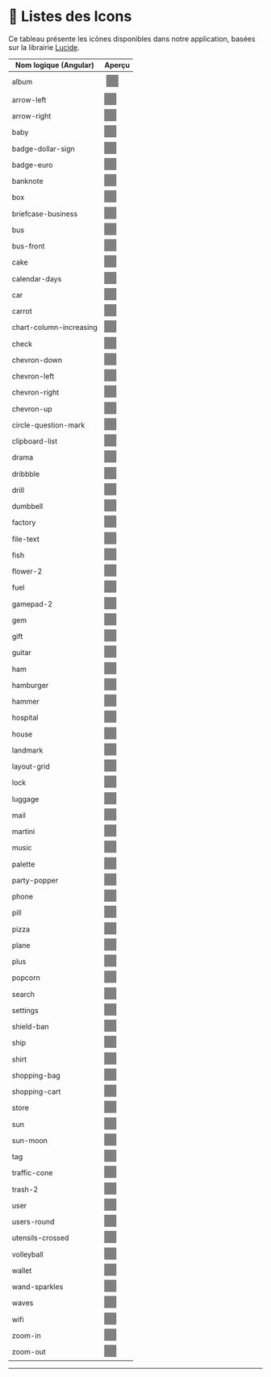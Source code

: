 # 🎨 Listes des Icons

Ce tableau présente les icônes disponibles dans notre application, basées sur la librairie [Lucide](https://lucide.dev/).

| Nom logique (Angular) | Aperçu |
|------------------------|--------|
| album | <img src="https://raw.githubusercontent.com/Pecunia-App/pecunia-front/8bfc996fc8344702095faa5a6c1a89f6897b2361/src/assets/icons/lucide/album.svg" alt="album" width="24" height="24" style="filter: invert(0.5); background-color: #fffff; padding: 4px; border-radius: 4px;"> |
| arrow-left | <img src="https://github.com/Pecunia-App/pecunia-front/blob/dev/src/assets/icons/lucide/arrow-left.svg" alt="arrow-left" width="24" height="24" style="filter: invert(0.5);"> |
| arrow-right | <img src="https://github.com/Pecunia-App/pecunia-front/blob/dev/src/assets/icons/lucide/arrow-right.svg" alt="arrow-right" width="24" height="24" style="filter: invert(0.5);"> |
| baby | <img src="https://github.com/Pecunia-App/pecunia-front/blob/dev/src/assets/icons/lucide/baby.svg" alt="baby" width="24" height="24" style="filter: invert(0.5);"> |
| badge-dollar-sign | <img src="https://github.com/Pecunia-App/pecunia-front/blob/dev/src/assets/icons/lucide/badge-dollar-sign.svg" alt="badge-dollar-sign" width="24" height="24" style="filter: invert(0.5);"> |
| badge-euro | <img src="https://github.com/Pecunia-App/pecunia-front/blob/dev/src/assets/icons/lucide/badge-euro.svg" alt="badge-euro" width="24" height="24" style="filter: invert(0.5);"> |
| banknote | <img src="https://github.com/Pecunia-App/pecunia-front/blob/dev/src/assets/icons/lucide/banknote.svg" alt="banknote" width="24" height="24" style="filter: invert(0.5);"> |
| box | <img src="https://github.com/Pecunia-App/pecunia-front/blob/dev/src/assets/icons/lucide/box.svg" alt="box" width="24" height="24" style="filter: invert(0.5);"> |
| briefcase-business | <img src="https://github.com/Pecunia-App/pecunia-front/blob/dev/src/assets/icons/lucide/briefcase-business.svg" alt="briefcase-business" width="24" height="24" style="filter: invert(0.5);"> |
| bus | <img src="https://github.com/Pecunia-App/pecunia-front/blob/dev/src/assets/icons/lucide/bus.svg" alt="bus" width="24" height="24" style="filter: invert(0.5);"> |
| bus-front | <img src="https://github.com/Pecunia-App/pecunia-front/blob/dev/src/assets/icons/lucide/bus-front.svg" alt="bus-front" width="24" height="24" style="filter: invert(0.5);"> |
| cake | <img src="https://github.com/Pecunia-App/pecunia-front/blob/dev/src/assets/icons/lucide/cake.svg" alt="cake" width="24" height="24" style="filter: invert(0.5);"> |
| calendar-days | <img src="https://github.com/Pecunia-App/pecunia-front/blob/dev/src/assets/icons/lucide/calendar-days.svg" alt="calendar-days" width="24" height="24" style="filter: invert(0.5);"> |
| car | <img src="https://github.com/Pecunia-App/pecunia-front/blob/dev/src/assets/icons/lucide/car.svg" alt="car" width="24" height="24" style="filter: invert(0.5);"> |
| carrot | <img src="https://github.com/Pecunia-App/pecunia-front/blob/dev/src/assets/icons/lucide/carrot.svg" alt="carrot" width="24" height="24" style="filter: invert(0.5);"> |
| chart-column-increasing | <img src="https://github.com/Pecunia-App/pecunia-front/blob/dev/src/assets/icons/lucide/chart-column-increasing.svg" alt="chart-column-increasing" width="24" height="24" style="filter: invert(0.5);"> |
| check | <img src="https://github.com/Pecunia-App/pecunia-front/blob/dev/src/assets/icons/lucide/check.svg" alt="check" width="24" height="24" style="filter: invert(0.5);"> |
| chevron-down | <img src="https://github.com/Pecunia-App/pecunia-front/blob/dev/src/assets/icons/lucide/chevron-down.svg" alt="chevron-down" width="24" height="24" style="filter: invert(0.5);"> |
| chevron-left | <img src="https://github.com/Pecunia-App/pecunia-front/blob/dev/src/assets/icons/lucide/chevron-left.svg" alt="chevron-left" width="24" height="24" style="filter: invert(0.5);"> |
| chevron-right | <img src="https://github.com/Pecunia-App/pecunia-front/blob/dev/src/assets/icons/lucide/chevron-right.svg" alt="chevron-right" width="24" height="24" style="filter: invert(0.5);"> |
| chevron-up | <img src="https://github.com/Pecunia-App/pecunia-front/blob/dev/src/assets/icons/lucide/chevron-up.svg" alt="chevron-up" width="24" height="24" style="filter: invert(0.5);"> |
| circle-question-mark | <img src="https://github.com/Pecunia-App/pecunia-front/blob/dev/src/assets/icons/lucide/circle-question-mark.svg" alt="circle-question-mark" width="24" height="24" style="filter: invert(0.5);"> |
| clipboard-list | <img src="https://github.com/Pecunia-App/pecunia-front/blob/dev/src/assets/icons/lucide/clipboard-list.svg" alt="clipboard-list" width="24" height="24" style="filter: invert(0.5);"> |
| drama | <img src="https://github.com/Pecunia-App/pecunia-front/blob/dev/src/assets/icons/lucide/drama.svg" alt="drama" width="24" height="24" style="filter: invert(0.5);"> |
| dribbble | <img src="https://github.com/Pecunia-App/pecunia-front/blob/dev/src/assets/icons/lucide/dribbble.svg" alt="dribble" width="24" height="24" style="filter: invert(0.5);"> |
| drill | <img src="https://github.com/Pecunia-App/pecunia-front/blob/dev/src/assets/icons/lucide/drill.svg" alt="drill" width="24" height="24" style="filter: invert(0.5);"> |
| dumbbell | <img src="https://github.com/Pecunia-App/pecunia-front/blob/dev/src/assets/icons/lucide/dumbbell.svg" alt="dumbbell" width="24" height="24" style="filter: invert(0.5);"> |
| factory | <img src="https://github.com/Pecunia-App/pecunia-front/blob/dev/src/assets/icons/lucide/factory.svg" alt="factory" width="24" height="24" style="filter: invert(0.5);"> |
| file-text | <img src="https://github.com/Pecunia-App/pecunia-front/blob/dev/src/assets/icons/lucide/file-text.svg" alt="file-text" width="24" height="24" style="filter: invert(0.5);"> |
| fish | <img src="https://github.com/Pecunia-App/pecunia-front/blob/dev/src/assets/icons/lucide/fish.svg" alt="fish" width="24" height="24" style="filter: invert(0.5);"> |
| flower-2 | <img src="https://github.com/Pecunia-App/pecunia-front/blob/dev/src/assets/icons/lucide/flower-2.svg" alt="flower-2" width="24" height="24" style="filter: invert(0.5);"> |
| fuel | <img src="https://github.com/Pecunia-App/pecunia-front/blob/dev/src/assets/icons/lucide/fuel.svg" alt="fuel" width="24" height="24" style="filter: invert(0.5);"> |
| gamepad-2 | <img src="https://github.com/Pecunia-App/pecunia-front/blob/dev/src/assets/icons/lucide/gamepad-2.svg" alt="gamepad-2" width="24" height="24" style="filter: invert(0.5);"> |
| gem | <img src="https://github.com/Pecunia-App/pecunia-front/blob/dev/src/assets/icons/lucide/gem.svg" alt="gem" width="24" height="24" style="filter: invert(0.5);"> |
| gift | <img src="https://github.com/Pecunia-App/pecunia-front/blob/dev/src/assets/icons/lucide/gift.svg" alt="gift" width="24" height="24" style="filter: invert(0.5);"> |
| guitar | <img src="https://github.com/Pecunia-App/pecunia-front/blob/dev/src/assets/icons/lucide/guitar.svg" alt="guitar" width="24" height="24" style="filter: invert(0.5);"> |
| ham | <img src="https://github.com/Pecunia-App/pecunia-front/blob/dev/src/assets/icons/lucide/ham.svg" alt="ham" width="24" height="24" style="filter: invert(0.5);"> |
| hamburger | <img src="https://github.com/Pecunia-App/pecunia-front/blob/dev/src/assets/icons/lucide/hamburger.svg" alt="hamburger" width="24" height="24" style="filter: invert(0.5);"> |
| hammer | <img src="https://github.com/Pecunia-App/pecunia-front/blob/dev/src/assets/icons/lucide/hammer.svg" alt="hammer" width="24" height="24" style="filter: invert(0.5);"> |
| hospital | <img src="https://github.com/Pecunia-App/pecunia-front/blob/dev/src/assets/icons/lucide/hospital.svg" alt="hospital" width="24" height="24" style="filter: invert(0.5);"> |
| house | <img src="https://github.com/Pecunia-App/pecunia-front/blob/dev/src/assets/icons/lucide/house.svg" alt="house" width="24" height="24" style="filter: invert(0.5);"> |
| landmark | <img src="https://github.com/Pecunia-App/pecunia-front/blob/dev/src/assets/icons/lucide/landmark.svg" alt="landmark" width="24" height="24" style="filter: invert(0.5);"> |
| layout-grid | <img src="https://github.com/Pecunia-App/pecunia-front/blob/dev/src/assets/icons/lucide/layout-grid.svg" alt="layout-grid" width="24" height="24" style="filter: invert(0.5);"> |
| lock | <img src="https://github.com/Pecunia-App/pecunia-front/blob/dev/src/assets/icons/lucide/lock.svg" alt="lock" width="24" height="24" style="filter: invert(0.5);"> |
| luggage | <img src="https://github.com/Pecunia-App/pecunia-front/blob/dev/src/assets/icons/lucide/luggage.svg" alt="luggage" width="24" height="24" style="filter: invert(0.5);"> |
| mail | <img src="https://github.com/Pecunia-App/pecunia-front/blob/dev/src/assets/icons/lucide/mail.svg" alt="mail" width="24" height="24" style="filter: invert(0.5);"> |
| martini | <img src="https://github.com/Pecunia-App/pecunia-front/blob/dev/src/assets/icons/lucide/martini.svg" alt="martini" width="24" height="24" style="filter: invert(0.5);"> |
| music | <img src="https://github.com/Pecunia-App/pecunia-front/blob/dev/src/assets/icons/lucide/music.svg" alt="music" width="24" height="24" style="filter: invert(0.5);"> |
| palette | <img src="https://github.com/Pecunia-App/pecunia-front/blob/dev/src/assets/icons/lucide/palette.svg" alt="palette" width="24" height="24" style="filter: invert(0.5);"> |
| party-popper | <img src="https://github.com/Pecunia-App/pecunia-front/blob/dev/src/assets/icons/lucide/party-popper.svg" alt="party-popper" width="24" height="24" style="filter: invert(0.5);"> |
| phone | <img src="https://github.com/Pecunia-App/pecunia-front/blob/dev/src/assets/icons/lucide/phone.svg" alt="phone" width="24" height="24" style="filter: invert(0.5);"> |
| pill | <img src="https://github.com/Pecunia-App/pecunia-front/blob/dev/src/assets/icons/lucide/pill.svg" alt="pill" width="24" height="24" style="filter: invert(0.5);"> |
| pizza | <img src="https://github.com/Pecunia-App/pecunia-front/blob/dev/src/assets/icons/lucide/pizza.svg" alt="pizza" width="24" height="24" style="filter: invert(0.5);"> |
| plane | <img src="https://github.com/Pecunia-App/pecunia-front/blob/dev/src/assets/icons/lucide/plane.svg" alt="plane" width="24" height="24" style="filter: invert(0.5);"> |
| plus | <img src="https://github.com/Pecunia-App/pecunia-front/blob/dev/src/assets/icons/lucide/plus.svg" alt="plus" width="24" height="24" style="filter: invert(0.5);"> |
| popcorn | <img src="https://github.com/Pecunia-App/pecunia-front/blob/dev/src/assets/icons/lucide/popcorn.svg" alt="popcorn" width="24" height="24" style="filter: invert(0.5);"> |
| search | <img src="https://github.com/Pecunia-App/pecunia-front/blob/dev/src/assets/icons/lucide/search.svg" alt="search" width="24" height="24" style="filter: invert(0.5);"> |
| settings | <img src="https://github.com/Pecunia-App/pecunia-front/blob/dev/src/assets/icons/lucide/settings.svg" alt="settings" width="24" height="24" style="filter: invert(0.5);"> |
| shield-ban | <img src="https://github.com/Pecunia-App/pecunia-front/blob/dev/src/assets/icons/lucide/shield-ban.svg" alt="shield-ban" width="24" height="24" style="filter: invert(0.5);"> |
| ship | <img src="https://github.com/Pecunia-App/pecunia-front/blob/dev/src/assets/icons/lucide/ship.svg" alt="ship" width="24" height="24" style="filter: invert(0.5);"> |
| shirt | <img src="https://github.com/Pecunia-App/pecunia-front/blob/dev/src/assets/icons/lucide/shirt.svg" alt="shirt" width="24" height="24" style="filter: invert(0.5);"> |
| shopping-bag | <img src="https://github.com/Pecunia-App/pecunia-front/blob/dev/src/assets/icons/lucide/shopping-bag.svg" alt="shopping-bag" width="24" height="24" style="filter: invert(0.5);"> |
| shopping-cart | <img src="https://github.com/Pecunia-App/pecunia-front/blob/dev/src/assets/icons/lucide/shopping-cart.svg" alt="shopping-cart" width="24" height="24" style="filter: invert(0.5);"> |
| store | <img src="https://github.com/Pecunia-App/pecunia-front/blob/dev/src/assets/icons/lucide/store.svg" alt="store" width="24" height="24" style="filter: invert(0.5);"> |
| sun | <img src="https://github.com/Pecunia-App/pecunia-front/blob/dev/src/assets/icons/lucide/sun.svg" alt="sun" width="24" height="24" style="filter: invert(0.5);"> |
| sun-moon | <img src="https://github.com/Pecunia-App/pecunia-front/blob/dev/src/assets/icons/lucide/sun-moon.svg" alt="sun-moon" width="24" height="24" style="filter: invert(0.5);"> |
| tag | <img src="https://github.com/Pecunia-App/pecunia-front/blob/dev/src/assets/icons/lucide/tag.svg" alt="tag" width="24" height="24" style="filter: invert(0.5);"> |
| traffic-cone | <img src="https://github.com/Pecunia-App/pecunia-front/blob/dev/src/assets/icons/lucide/traffic-cone.svg" alt="traffic-cone" width="24" height="24" style="filter: invert(0.5);"> |
| trash-2 | <img src="https://github.com/Pecunia-App/pecunia-front/blob/dev/src/assets/icons/lucide/trash-2.svg" alt="trash-2" width="24" height="24" style="filter: invert(0.5);"> |
| user | <img src="https://github.com/Pecunia-App/pecunia-front/blob/dev/src/assets/icons/lucide/user.svg" alt="user" width="24" height="24" style="filter: invert(0.5);"> |
| users-round | <img src="https://github.com/Pecunia-App/pecunia-front/blob/dev/src/assets/icons/lucide/users-round.svg" alt="users-round" width="24" height="24" style="filter: invert(0.5);"> |
| utensils-crossed | <img src="https://github.com/Pecunia-App/pecunia-front/blob/dev/src/assets/icons/lucide/utensils-crossed.svg" alt="utensils-crossed" width="24" height="24" style="filter: invert(0.5);"> |
| volleyball | <img src="https://github.com/Pecunia-App/pecunia-front/blob/dev/src/assets/icons/lucide/volleyball.svg" alt="volleyball" width="24" height="24" style="filter: invert(0.5);"> |
| wallet | <img src="https://github.com/Pecunia-App/pecunia-front/blob/dev/src/assets/icons/lucide/wallet.svg" alt="wallet" width="24" height="24" style="filter: invert(0.5);"> |
| wand-sparkles | <img src="https://github.com/Pecunia-App/pecunia-front/blob/dev/src/assets/icons/lucide/wand-sparkles.svg" alt="wand-sparkles" width="24" height="24" style="filter: invert(0.5);"> |
| waves | <img src="https://github.com/Pecunia-App/pecunia-front/blob/dev/src/assets/icons/lucide/waves.svg" alt="waves" width="24" height="24" style="filter: invert(0.5);"> |
| wifi | <img src="https://github.com/Pecunia-App/pecunia-front/blob/dev/src/assets/icons/lucide/wifi.svg" alt="wifi" width="24" height="24" style="filter: invert(0.5);"> |
| zoom-in | <img src="https://github.com/Pecunia-App/pecunia-front/blob/dev/src/assets/icons/lucide/zoom-in.svg" alt="zoom-in" width="24" height="24" style="filter: invert(0.5);"> |
| zoom-out | <img src="https://github.com/Pecunia-App/pecunia-front/blob/dev/src/assets/icons/lucide/zoom-out.svg" alt="zoom-out" width="24" height="24" style="filter: invert(0.5);"> |

---

